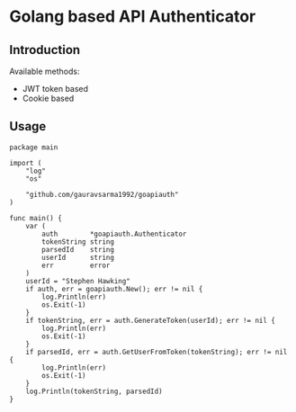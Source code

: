 # Golang based API Authenticator 

## Introduction

Available methods:
- JWT token based
- Cookie based

## Usage
```golang
package main

import (
	"log"
	"os"

	"github.com/gauravsarma1992/goapiauth"
)

func main() {
	var (
		auth        *goapiauth.Authenticator
		tokenString string
		parsedId    string
		userId      string
		err         error
	)
	userId = "Stephen Hawking"
	if auth, err = goapiauth.New(); err != nil {
		log.Println(err)
		os.Exit(-1)
	}
	if tokenString, err = auth.GenerateToken(userId); err != nil {
		log.Println(err)
		os.Exit(-1)
	}
	if parsedId, err = auth.GetUserFromToken(tokenString); err != nil {
		log.Println(err)
		os.Exit(-1)
	}
	log.Println(tokenString, parsedId)
}
```
